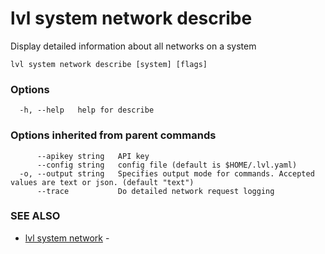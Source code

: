 # lvl system network describe

Display detailed information about all networks on a system

```
lvl system network describe [system] [flags]
```

### Options

```
  -h, --help   help for describe
```

### Options inherited from parent commands

```
      --apikey string   API key
      --config string   config file (default is $HOME/.lvl.yaml)
  -o, --output string   Specifies output mode for commands. Accepted values are text or json. (default "text")
      --trace           Do detailed network request logging
```

### SEE ALSO

* [lvl system network](lvl_system_network.md)	 - 

